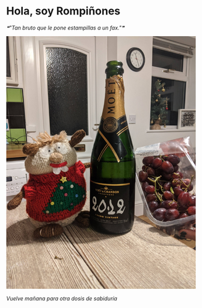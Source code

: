 # Hola, soy Rompiñones

<!--STARTS_HERE_QUOTE_README-->
<i>❝"Tan bruto que le pone estampillas a un fax."❞</i>
<!--ENDS_HERE_QUOTE_README-->

<!--START_SECTION:update_image-->
![alt text](https://raw.githubusercontent.com/focaalvarez/rompinones/main/.github/images/IMG_20211231_232551.jpg?raw=true)
<!--END_SECTION:update_image-->

*Vuelve mañana para otra dosis de sabiduría*
